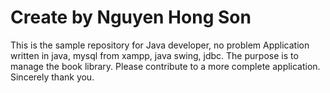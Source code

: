 # Create by Nguyen Hong Son
This is the sample repository for Java developer, no problem
Application written in java, mysql from xampp, java swing, jdbc.
The purpose is to manage the book library.
Please contribute to a more complete application. Sincerely thank you.
